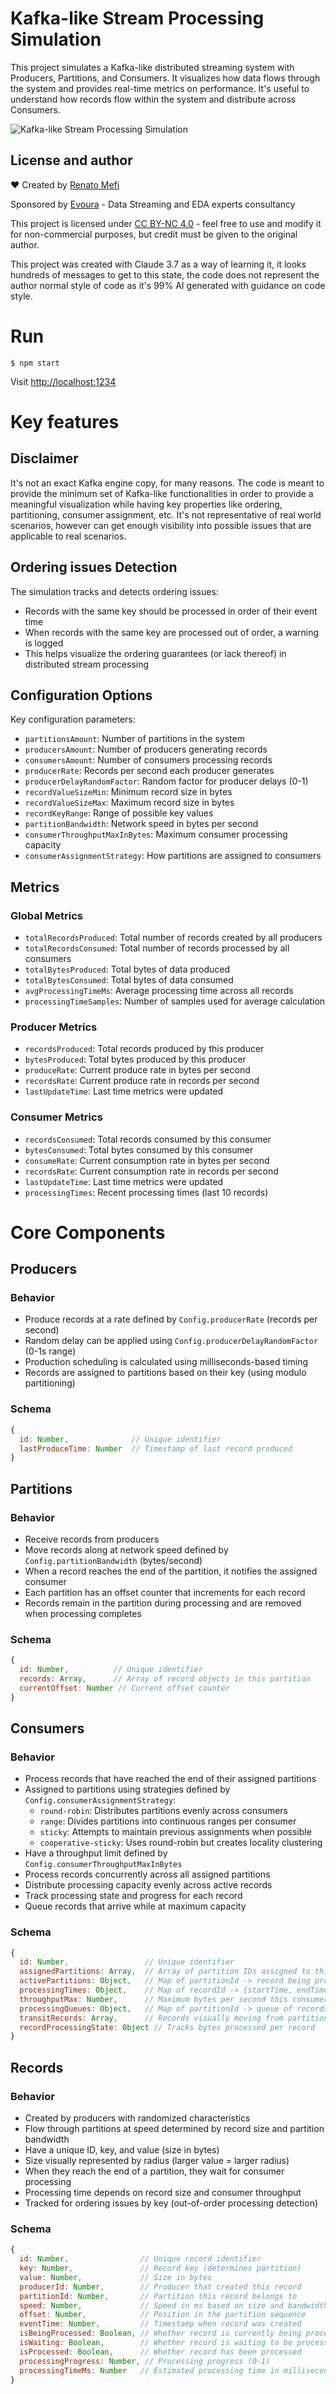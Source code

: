 
# Kafka-like Stream Processing Simulation

This project simulates a Kafka-like distributed streaming system with Producers, Partitions, and Consumers. It visualizes how data flows through the system and provides real-time metrics on performance.
It's useful to understand how records flow within the system and distribute across Consumers.

![Kafka-like Stream Processing Simulation](./doc/readme-image.png)

## License and author
❤️ Created by [Renato Mefi](https://www.linkedin.com/in/renatomefi/)

Sponsored by [Evoura](https://evoura.com/) - Data Streaming and EDA experts consultancy

This project is licensed under [CC BY-NC 4.0](LICENSE.md) - feel free to use and modify it for non-commercial purposes, but credit must be given to the original author.

This project was created with Claude 3.7 as a way of learning it, it looks hundreds of messages to get to this state, the code does not represent the author normal style of code as it's 99% AI generated with guidance on code style.

# Run

```
$ npm start
```

Visit [http://localhost:1234](http://localhost:1234)

# Key features

## Disclaimer
It's not an exact Kafka engine copy, for many reasons.
The code is meant to provide the minimum set of Kafka-like functionalities in order to provide a meaningful visualization while having key properties like ordering, partitioning, consumer assignment, etc.
It's not representative of real world scenarios, however can get enough visibility into possible issues that are applicable to real scenarios.

## Ordering issues Detection

The simulation tracks and detects ordering issues:
- Records with the same key should be processed in order of their event time
- When records with the same key are processed out of order, a warning is logged
- This helps visualize the ordering guarantees (or lack thereof) in distributed stream processing

## Configuration Options

Key configuration parameters:
- `partitionsAmount`: Number of partitions in the system
- `producersAmount`: Number of producers generating records
- `consumersAmount`: Number of consumers processing records
- `producerRate`: Records per second each producer generates
- `producerDelayRandomFactor`: Random factor for producer delays (0-1)
- `recordValueSizeMin`: Minimum record size in bytes
- `recordValueSizeMax`: Maximum record size in bytes
- `recordKeyRange`: Range of possible key values
- `partitionBandwidth`: Network speed in bytes per second
- `consumerThroughputMaxInBytes`: Maximum consumer processing capacity
- `consumerAssignmentStrategy`: How partitions are assigned to consumers

## Metrics

### Global Metrics
- `totalRecordsProduced`: Total number of records created by all producers
- `totalRecordsConsumed`: Total number of records processed by all consumers
- `totalBytesProduced`: Total bytes of data produced
- `totalBytesConsumed`: Total bytes of data consumed
- `avgProcessingTimeMs`: Average processing time across all records
- `processingTimeSamples`: Number of samples used for average calculation

### Producer Metrics
- `recordsProduced`: Total records produced by this producer
- `bytesProduced`: Total bytes produced by this producer
- `produceRate`: Current produce rate in bytes per second
- `recordsRate`: Current produce rate in records per second
- `lastUpdateTime`: Last time metrics were updated

### Consumer Metrics
- `recordsConsumed`: Total records consumed by this consumer
- `bytesConsumed`: Total bytes consumed by this consumer
- `consumeRate`: Current consumption rate in bytes per second
- `recordsRate`: Current consumption rate in records per second
- `lastUpdateTime`: Last time metrics were updated
- `processingTimes`: Recent processing times (last 10 records)

# Core Components

## Producers

### Behavior
- Produce records at a rate defined by `Config.producerRate` (records per second)
- Random delay can be applied using `Config.producerDelayRandomFactor` (0-1s range)
- Production scheduling is calculated using milliseconds-based timing
- Records are assigned to partitions based on their key (using modulo partitioning)

### Schema
```javascript
{
  id: Number,              // Unique identifier
  lastProduceTime: Number  // Timestamp of last record produced
}
```

## Partitions

### Behavior
- Receive records from producers
- Move records along at network speed defined by `Config.partitionBandwidth` (bytes/second)
- When a record reaches the end of the partition, it notifies the assigned consumer
- Each partition has an offset counter that increments for each record
- Records remain in the partition during processing and are removed when processing completes

### Schema
```javascript
{
  id: Number,          // Unique identifier
  records: Array,      // Array of record objects in this partition
  currentOffset: Number // Current offset counter
}
```

## Consumers

### Behavior
- Process records that have reached the end of their assigned partitions
- Assigned to partitions using strategies defined by `Config.consumerAssignmentStrategy`:
  - `round-robin`: Distributes partitions evenly across consumers
  - `range`: Divides partitions into continuous ranges per consumer
  - `sticky`: Attempts to maintain previous assignments when possible
  - `cooperative-sticky`: Uses round-robin but creates locality clustering
- Have a throughput limit defined by `Config.consumerThroughputMaxInBytes`
- Process records concurrently across all assigned partitions
- Distribute processing capacity evenly across active records
- Track processing state and progress for each record
- Queue records that arrive while at maximum capacity

### Schema
```javascript
{
  id: Number,                 // Unique identifier
  assignedPartitions: Array,  // Array of partition IDs assigned to this consumer
  activePartitions: Object,   // Map of partitionId -> record being processed
  processingTimes: Object,    // Map of recordId -> {startTime, endTime}
  throughputMax: Number,      // Maximum bytes per second this consumer can process
  processingQueues: Object,   // Map of partitionId -> queue of records waiting
  transitRecords: Array,      // Records visually moving from partition to consumer
  recordProcessingState: Object // Tracks bytes processed per record
}
```

## Records

### Behavior
- Created by producers with randomized characteristics
- Flow through partitions at speed determined by record size and partition bandwidth
- Have a unique ID, key, and value (size in bytes)
- Size visually represented by radius (larger value = larger radius)
- When they reach the end of a partition, they wait for consumer processing
- Processing time depends on record size and consumer throughput
- Tracked for ordering issues by key (out-of-order processing detection)

### Schema
```javascript
{
  id: Number,                // Unique record identifier
  key: Number,               // Record key (determines partition)
  value: Number,             // Size in bytes
  producerId: Number,        // Producer that created this record
  partitionId: Number,       // Partition this record belongs to
  speed: Number,             // Speed in ms based on size and bandwidth
  offset: Number,            // Position in the partition sequence
  eventTime: Number,         // Timestamp when record was created
  isBeingProcessed: Boolean, // Whether record is currently being processed
  isWaiting: Boolean,        // Whether record is waiting to be processed
  isProcessed: Boolean,      // Whether record has been processed
  processingProgress: Number, // Processing progress (0-1)
  processingTimeMs: Number   // Estimated processing time in milliseconds
}
```
